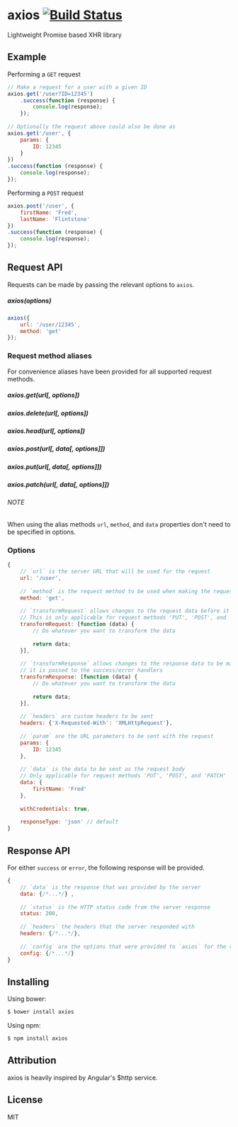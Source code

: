 # axios [![Build Status](https://travis-ci.org/mzabriskie/axios.svg?branch=master)](https://travis-ci.org/mzabriskie/axios)

Lightweight Promise based XHR library

## Example

Performing a `GET` request

```js
// Make a request for a user with a given ID
axios.get('/user?ID=12345')
	.success(function (response) {
		console.log(response);
	});
	
// Optionally the request above could also be done as
axios.get('/user', {
	params: {
		ID: 12345
	}
})
.success(function (response) {
	console.log(response);
});
```

Performing a `POST` request

```js
axios.post('/user', {
	firstName: 'Fred',
	lastName: 'Flintstone'
})
.success(function (response) {
	console.log(response);
});
```

## Request API

Requests can be made by passing the relevant options to `axios`.

##### axios(options)

```js
axios({
	url: '/user/12345',
	method: 'get'
});
```

### Request method aliases

For convenience aliases have been provided for all supported request methods.

##### axios.get(url[, options])
##### axios.delete(url[, options])
##### axios.head(url[, options])
##### axios.post(url[, data[, options]])
##### axios.put(url[, data[, options]])
##### axios.patch(url[, data[, options]])

###### NOTE
When using the alias methods `url`, `method`, and `data` properties don't need to be specified in options.

### Options

```js
{
	// `url` is the server URL that will be used for the request
	url: '/user',
	
	// `method` is the request method to be used when making the request
	method: 'get',
	
	// `transformRequest` allows changes to the request data before it is sent to the server
	// This is only applicable for request methods 'PUT', 'POST', and 'PATCH'
	transformRequest: [function (data) {
		// Do whatever you want to transform the data
		
		return data;
	}],
	
	// `transformResponse` allows changes to the response data to be made before
	// it is passed to the success/error handlers
	transformResponse: [function (data) {
		// Do whatever you want to transform the data
		
		return data;
	}],
	
	// `headers` are custom headers to be sent
	headers: {'X-Requested-With': 'XMLHttpRequest'},
	
	// `param` are the URL parameters to be sent with the request
	params: {
		ID: 12345
	},
	
	// `data` is the data to be sent as the request body
	// Only applicable for request methods 'PUT', 'POST', and 'PATCH'
	data: {
		firstName: 'Fred'
	},
	
	withCredentials: true,
	
	responseType: 'json' // default
}
```

## Response API

For either `success` or `error`, the following response will be provided.

```js
{
	// `data` is the response that was provided by the server
	data: {/*...*/}	,
	
	// `status` is the HTTP status code from the server response
	status: 200,
	
	// `headers` the headers that the server responded with
	headers: {/*...*/},
	
	// `config` are the options that were provided to `axios` for the request
	config: {/*...*/}
}
```

## Installing

Using bower:

```bash
$ bower install axios
```

Using npm:

```bash
$ npm install axios
```

## Attribution

axios is heavily inspired by Angular's $http service.

## License

MIT